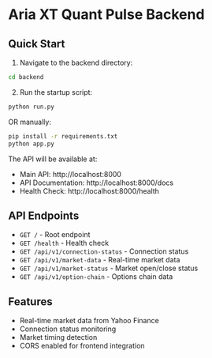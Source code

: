 
# Aria XT Quant Pulse Backend

## Quick Start

1. Navigate to the backend directory:
```bash
cd backend
```

2. Run the startup script:
```bash
python run.py
```

OR manually:

```bash
pip install -r requirements.txt
python app.py
```

The API will be available at:
- Main API: http://localhost:8000
- API Documentation: http://localhost:8000/docs
- Health Check: http://localhost:8000/health

## API Endpoints

- `GET /` - Root endpoint
- `GET /health` - Health check
- `GET /api/v1/connection-status` - Connection status
- `GET /api/v1/market-data` - Real-time market data
- `GET /api/v1/market-status` - Market open/close status
- `GET /api/v1/option-chain` - Options chain data

## Features

- Real-time market data from Yahoo Finance
- Connection status monitoring
- Market timing detection
- CORS enabled for frontend integration
